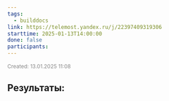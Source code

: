 ```yaml
---
tags:
  - builddocs
link: https://telemost.yandex.ru/j/22397409319306
starttime: 2025-01-13T14:00:00
done: false
participants:
---
```

<span style="font-size:12px; color:#888888;">Created: 13.01.2025 11:08</span>

## Результаты:

